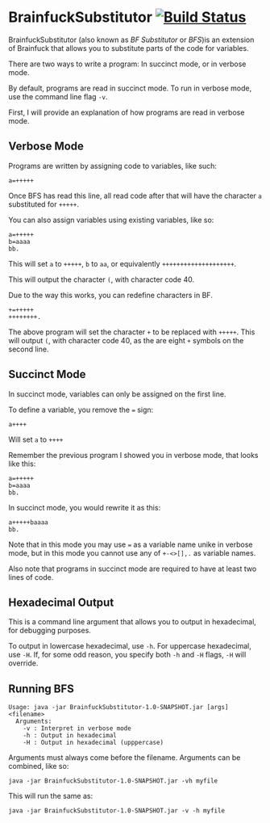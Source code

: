 # BrainfuckSubstitutor [![Build Status](https://travis-ci.org/okx-code/BrainfuckSubstitutor.svg?branch=master)](https://travis-ci.org/okx-code/BrainfuckSubstitutor)

BrainfuckSubstitutor (also known as *BF Substitutor* or *BFS*)is an extension of
Brainfuck that allows you to substitute parts of the code for variables.

There are two ways to write a program: In succinct mode, or in verbose mode.

By default, programs are read in succinct mode. To run in verbose mode,
use the command line flag `-v`.

First, I will provide an explanation of how programs are read in verbose mode.

## Verbose Mode

Programs are written by assigning code to variables, like such:

    a=+++++
Once BFS has read this line, all read code after that will have the character `a` substituted for `+++++`.

You can also assign variables using existing variables, like so:

    a=+++++
    b=aaaa
    bb.
This will set `a` to `+++++`, `b` to `aa`, or equivalently `++++++++++++++++++++`.

This will output the character `(`, with character code 40.

Due to the way this works, you can redefine characters in BF.

    +=+++++
    ++++++++.

The above program will set the character `+` to be replaced with `+++++`.
This will output `(`, with character code 40, as the are eight `+` symbols on
the second line.

## Succinct Mode

In succinct mode, variables can only be assigned on the first line.

To define a variable, you remove the `=` sign:

    a++++

Will set `a` to `++++`

Remember the previous program I showed you in verbose mode, that looks like this:

    a=+++++
    b=aaaa
    bb.
In succinct mode, you would rewrite it as this:

    a+++++baaaa
    bb.

Note that in this mode you may use `=` as a variable name unike in verbose mode,
but in this mode you cannot use any of `+-<>[],.` as variable names.

Also note that programs in succinct mode are required to have at least two lines of code.

## Hexadecimal Output

This is a command line argument that allows you to output in hexadecimal,
for debugging purposes.

To output in lowercase hexadecimal, use `-h`. For uppercase hexadecimal, use `-H`.
If, for some odd reason, you specify both `-h` and `-H` flags, `-H` will override.

## Running BFS

    Usage: java -jar BrainfuckSubstitutor-1.0-SNAPSHOT.jar [args] <filename>
      Arguments:
        -v : Interpret in verbose mode
        -h : Output in hexadecimal
        -H : Output in hexadecimal (upppercase)

Arguments must always come before the filename. Arguments can be combined, like so:

    java -jar BrainfuckSubstitutor-1.0-SNAPSHOT.jar -vh myfile
This will run the same as:

    java -jar BrainfuckSubstitutor-1.0-SNAPSHOT.jar -v -h myfile